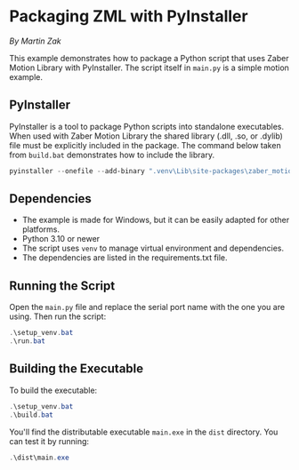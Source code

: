 # Packaging ZML with PyInstaller

*By Martin Zak*

This example demonstrates how to package a Python script that uses Zaber Motion Library with PyInstaller.
The script itself in `main.py` is a simple motion example.

## PyInstaller

PyInstaller is a tool to package Python scripts into standalone executables.
When used with Zaber Motion Library the shared library (.dll, .so, or .dylib) file must be explicitly included in the package.
The command below taken from `build.bat` demonstrates how to include the library.

```ps1
pyinstaller --onefile --add-binary ".venv\Lib\site-packages\zaber_motion_bindings\zaber-motion-lib-windows-amd64.dll;zaber_motion_bindings" main.py
```

## Dependencies

- The example is made for Windows, but it can be easily adapted for other platforms.
- Python 3.10 or newer
- The script uses `venv` to manage virtual environment and dependencies.
- The dependencies are listed in the requirements.txt file.

## Running the Script

Open the `main.py` file and replace the serial port name with the one you are using.
Then run the script:

```ps1
.\setup_venv.bat
.\run.bat
```

## Building the Executable

To build the executable:

```ps1
.\setup_venv.bat
.\build.bat
```

You'll find the distributable executable `main.exe` in the `dist` directory.
You can test it by running:

  ```ps1
  .\dist\main.exe
  ```
